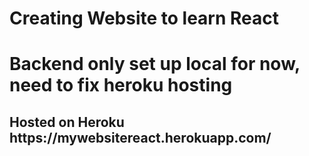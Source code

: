 <h1> Creating Website to learn React </h1>
<h1> Backend only set up local for now, need to fix heroku hosting </h1>
<h2> Hosted on Heroku https://mywebsitereact.herokuapp.com/ </h2>
